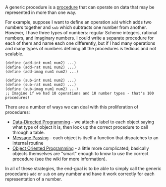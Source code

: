 A generic procedure is a [procedure](wiki:procedure) that can operate on data that may be represented in more than one way. 

For example, suppose I want to define an operation `add` which adds two numbers together and `sub` which subtracts one number from another. However, I have three types of numbers: regular Scheme integers, rational numbers, and imaginary numbers. I could write a separate procedure for each of them and name each one differently, but if I had many operations and many types of numbers defining all the procedures is tedious and not scalable.

    (define (add-int num1 num2) ...)
    (define (add-rat num1 num2) ...)
    (define (add-imag num1 num2) ...)

    (define (sub-int num1 num2) ...)
    (define (sub-rat num1 num2) ...)
    (define (sub-imag num1 num2) ...)
    ;; Imagine if we had 10 operations and 10 number types - that's 100 procedures!

There are a number of ways we can deal with this proliferation of procedures:

- [Data-Directed Programming](wiki:data-directed-programming) - we attach a label to each object saying what type of object it is, then look up the correct procedure to call through a table.
- [Message Passing](http://mitpress.mit.edu/sicp/full-text/book/book-Z-H-17.html#_sec_Temp_275) - each object is itself a function that dispatches to an internal routine
- [Object Oriented Programming](wiki:object-oriented-progrmaming) - a little more complicated; basically objects themselves are "smart" enough to know to use the correct procedure (see the wiki for more information).

In all of these strategies, the end-goal is to be able to simply call the generic procedures `add` or `sub` on any number and have it work correctly for each representation of a number.